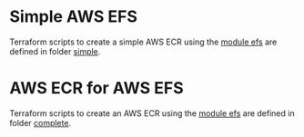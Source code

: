 
# Simple AWS EFS

Terraform scripts to create a simple AWS ECR using the [module efs](..) are defined in folder [simple](simple).

# AWS ECR for AWS EFS

Terraform scripts to create an AWS ECR using the [module efs](..) are defined in folder [complete](complete).
